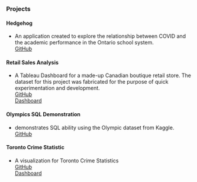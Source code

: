 ### Projects

#### Hedgehog
- An application created to explore the relationship between COVID and the academic performance in the Ontario school system.  
[GitHub](https://github.com/problemxl/hedgehog)

#### Retail Sales Analysis
- A Tableau Dashboard for a made-up Canadian boutique retail store. The dataset for this project was fabricated for the purpose of quick experimentation and development.  
[GitHub](https://github.com/problemxl/tableau-demo)  
[Dashboard](https://public.tableau.com/views/RetailDashboard_16976095750890/RetailStory?:language=en-US&publish=yes&:display_count=n&:origin=viz_share_link)

#### Olympics SQL Demonstration
-  demonstrates SQL ability using the Olympic dataset from Kaggle.  
[GitHub](https://github.com/problemxl/olympics-sql)

#### Toronto Crime Statistic
- A visualization for Toronto Crime Statistics  
[GitHub](https://github.com/problemxl/toronto-crime-dashboard)  
[Dashboard](https://public.tableau.com/app/profile/mark.franciscus/viz/TorontoCrimeStatistics/TorontoCrimeStatistics)
